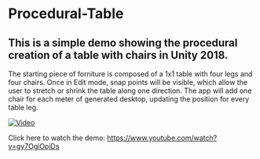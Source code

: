 # Procedural-Table
## This is a simple demo showing the procedural creation of a table with chairs in Unity 2018. 

The starting piece of forniture is composed of a 1x1 table with four legs and four chairs. Once in Edit mode, snap points will be visible, which allow the user to stretch or shrink the table along one direction. The app will add one chair for each meter of generated desktop, updating the position for every table leg.

[![Video](https://img.youtube.com/vi/gy7OgiOpjDs/mqdefault.jpg)](https://img.youtube.com/vi/gy7OgiOpjDs/hqdefault.jpg)

Click here to watch the demo: https://www.youtube.com/watch?v=gy7OgiOpjDs
 
